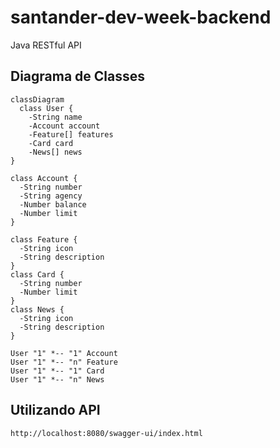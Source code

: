 # santander-dev-week-backend
Java RESTful API 

## Diagrama de Classes

```mermaid
classDiagram
  class User {
    -String name
    -Account account
    -Feature[] features
    -Card card
    -News[] news
}

class Account {
  -String number
  -String agency
  -Number balance
  -Number limit
}

class Feature {
  -String icon
  -String description
}
class Card {
  -String number
  -Number limit
}
class News {
  -String icon
  -String description
}

User "1" *-- "1" Account
User "1" *-- "n" Feature
User "1" *-- "1" Card
User "1" *-- "n" News
```

## Utilizando API
    http://localhost:8080/swagger-ui/index.html